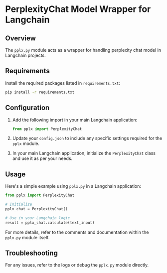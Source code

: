 
# PerplexityChat Model Wrapper for Langchain

## Overview

The `pplx.py` module acts as a wrapper for handling perplexity chat model in Langchain projects.

## Requirements

Install the required packages listed in `requirements.txt`:

```bash
pip install -r requirements.txt
```

## Configuration

1. Add the following import in your main Langchain application:
    ```python
    from pplx import PerplexityChat
    ```

2. Update your `config.json` to include any specific settings required for the `pplx` module.

3. In your main Langchain application, initialize the `PerplexityChat` class and use it as per your needs.

## Usage

Here's a simple example using `pplx.py` in a Langchain application:

```python
from pplx import PerplexityChat

# Initialize
pplx_chat = PerplexityChat()

# Use in your Langchain logic
result = pplx_chat.calculate(text_input)
```

For more details, refer to the comments and documentation within the `pplx.py` module itself.

## Troubleshooting

For any issues, refer to the logs or debug the `pplx.py` module directly.
